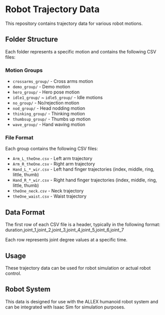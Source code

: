 # Robot Trajectory Data

This repository contains trajectory data for various robot motions.

## Folder Structure

Each folder represents a specific motion and contains the following CSV files:

### Motion Groups
- `crossarms_group/` - Cross arms motion
- `demo_group/` - Demo motion
- `hero_group/` - Hero pose motion
- `idle1_group/` ~ `idle5_group/` - Idle motions
- `no_group/` - No/rejection motion
- `nod_group/` - Head nodding motion
- `thinking_group/` - Thinking motion
- `thumbsup_group/` - Thumbs up motion
- `wave_group/` - Hand waving motion

### File Format
Each group contains the following CSV files:
- `Arm_L_theOne.csv` - Left arm trajectory
- `Arm_R_theOne.csv` - Right arm trajectory
- `Hand_L_*_wir.csv` - Left hand finger trajectories (index, middle, ring, little, thumb)
- `Hand_R_*_wir.csv` - Right hand finger trajectories (index, middle, ring, little, thumb)
- `theOne_neck.csv` - Neck trajectory
- `theOne_waist.csv` - Waist trajectory

## Data Format

The first row of each CSV file is a header, typically in the following format:
duration,joint_1,joint_2,joint_3,joint_4,joint_5,joint_6,joint_7


Each row represents joint degree values at a specific time.

## Usage

These trajectory data can be used for robot simulation or actual robot control.

## Robot System

This data is designed for use with the ALLEX humanoid robot system and can be integrated with Isaac Sim for simulation purposes.
